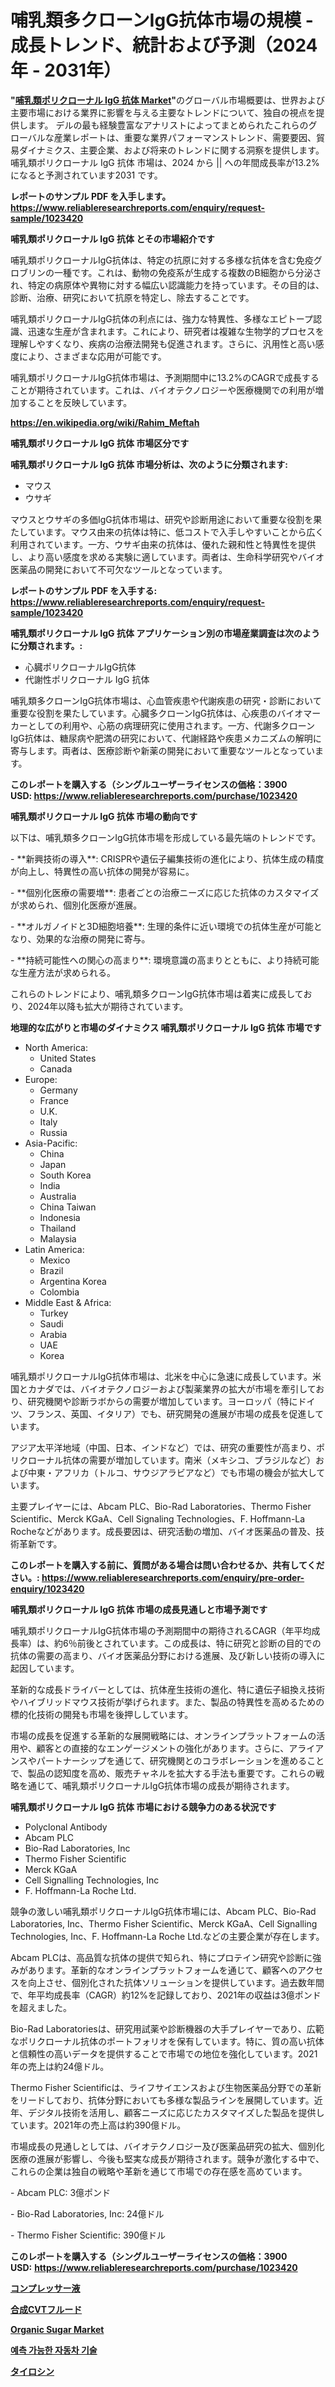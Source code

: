 <p><h1>哺乳類多クローンIgG抗体市場の規模 - 成長トレンド、統計および予測（2024年 - 2031年）</h1></p><p><strong>"<a href="https://www.reliableresearchreports.com/mammalian-polyclonal-igg-antibody-r1023420">哺乳類ポリクローナル IgG 抗体 Market</a>"</strong>のグローバル市場概要は、世界および主要市場における業界に影響を与える主要なトレンドについて、独自の視点を提供します。 デルの最も経験豊富なアナリストによってまとめられたこれらのグローバルな産業レポートは、重要な業界パフォーマンストレンド、需要要因、貿易ダイナミクス、主要企業、および将来のトレンドに関する洞察を提供します。 哺乳類ポリクローナル IgG 抗体 市場は、2024 から || への年間成長率が13.2% になると予測されています2031 です。</p>
<p><strong>レポートのサンプル PDF を入手します。</strong><strong><a href="https://www.reliableresearchreports.com/enquiry/request-sample/1023420">https://www.reliableresearchreports.com/enquiry/request-sample/1023420</a></strong></p>
<p><strong>哺乳類ポリクローナル IgG 抗体 とその市場紹介です</strong></p>
<p><p>哺乳類ポリクローナルIgG抗体は、特定の抗原に対する多様な抗体を含む免疫グロブリンの一種です。これは、動物の免疫系が生成する複数のB細胞から分泌され、特定の病原体や異物に対する幅広い認識能力を持っています。その目的は、診断、治療、研究において抗原を特定し、除去することです。</p><p>哺乳類ポリクローナルIgG抗体の利点には、強力な特異性、多様なエピトープ認識、迅速な生産が含まれます。これにより、研究者は複雑な生物学的プロセスを理解しやすくなり、疾病の治療法開発も促進されます。さらに、汎用性と高い感度により、さまざまな応用が可能です。</p><p>哺乳類ポリクローナルIgG抗体市場は、予測期間中に13.2%のCAGRで成長することが期待されています。これは、バイオテクノロジーや医療機関での利用が増加することを反映しています。</p><a href="https://en.wikipedia.org/wiki/Rahim_Meftah"></a></p>
<p><strong><a href="https://en.wikipedia.org/wiki/Rahim_Meftah">https://en.wikipedia.org/wiki/Rahim_Meftah</a></strong></p>
<p><strong>哺乳類ポリクローナル IgG 抗体&nbsp;市場区分です</strong><strong></strong></p>
<p><strong>哺乳類ポリクローナル IgG 抗体 市場分析は、次のように分類されます:</strong>&nbsp;</p>
<p><ul><li>マウス</li><li>ウサギ</li></ul></p>
<p><p>マウスとウサギの多価IgG抗体市場は、研究や診断用途において重要な役割を果たしています。マウス由来の抗体は特に、低コストで入手しやすいことから広く利用されています。一方、ウサギ由来の抗体は、優れた親和性と特異性を提供し、より高い感度を求める実験に適しています。両者は、生命科学研究やバイオ医薬品の開発において不可欠なツールとなっています。</p></p>
<p><strong>レポートのサンプル PDF を入手する: <a href="https://www.reliableresearchreports.com/enquiry/request-sample/1023420">https://www.reliableresearchreports.com/enquiry/request-sample/1023420</a></strong></p>
<p><strong> 哺乳類ポリクローナル IgG 抗体 アプリケーション別の市場産業調査は次のように分類されます。:</strong></p>
<p><ul><li>心臓ポリクローナルIgG抗体</li><li>代謝性ポリクローナル IgG 抗体</li></ul></p>
<p><p>哺乳類多クローンIgG抗体市場は、心血管疾患や代謝疾患の研究・診断において重要な役割を果たしています。心臓多クローンIgG抗体は、心疾患のバイオマーカーとしての利用や、心筋の病理研究に使用されます。一方、代謝多クローンIgG抗体は、糖尿病や肥満の研究において、代謝経路や疾患メカニズムの解明に寄与します。両者は、医療診断や新薬の開発において重要なツールとなっています。</p></p>
<p><strong>このレポートを購入する（シングルユーザーライセンスの価格：3900 USD:</strong><strong>&nbsp;<a href="https://www.reliableresearchreports.com/purchase/1023420">https://www.reliableresearchreports.com/purchase/1023420</a></strong></p>
<p><strong>哺乳類ポリクローナル IgG 抗体 市場の動向です</strong></p>
<p><p>以下は、哺乳類多クローンIgG抗体市場を形成している最先端のトレンドです。</p><p>- **新興技術の導入**: CRISPRや遺伝子編集技術の進化により、抗体生成の精度が向上し、特異性の高い抗体の開発が容易に。</p><p>- **個別化医療の需要増**: 患者ごとの治療ニーズに応じた抗体のカスタマイズが求められ、個別化医療が進展。</p><p>- **オルガノイドと3D細胞培養**: 生理的条件に近い環境での抗体生産が可能となり、効果的な治療の開発に寄与。</p><p>- **持続可能性への関心の高まり**: 環境意識の高まりとともに、より持続可能な生産方法が求められる。</p><p>これらのトレンドにより、哺乳類多クローンIgG抗体市場は着実に成長しており、2024年以降も拡大が期待されています。</p></p>
<p><strong>地理的な広がりと市場のダイナミクス 哺乳類ポリクローナル IgG 抗体 市場です</strong></p>
<p><ul>
    <li>
        North America:
        <ul>
            <li>United States</li>
            <li>Canada</li>
        </ul>
    </li>
    <li>
        Europe:
        <ul>
            <li>Germany</li>
            <li>France</li>
            <li>U.K.</li>
            <li>Italy</li>
            <li>Russia</li>
        </ul>
    </li>
    <li>
        Asia-Pacific:
        <ul>
            <li>China</li>
            <li>Japan</li>
            <li>South Korea</li>
            <li>India</li>
            <li>Australia</li>
            <li>China Taiwan</li>
            <li>Indonesia</li>
            <li>Thailand</li>
            <li>Malaysia</li>
        </ul>
    </li>
    <li>
        Latin America:
        <ul>
            <li>Mexico</li>
            <li>Brazil</li>
            <li>Argentina Korea</li>
            <li>Colombia</li>
        </ul>
    </li>
    <li>
        Middle East & Africa:
        <ul>
            <li>Turkey</li>
            <li>Saudi</li>
            <li>Arabia</li>
            <li>UAE</li>
            <li>Korea</li>
        </ul>
    </li>
    </ul></p>
<p><p>哺乳類ポリクローナルIgG抗体市場は、北米を中心に急速に成長しています。米国とカナダでは、バイオテクノロジーおよび製薬業界の拡大が市場を牽引しており、研究機関や診断ラボからの需要が増加しています。ヨーロッパ（特にドイツ、フランス、英国、イタリア）でも、研究開発の進展が市場の成長を促進しています。</p><p>アジア太平洋地域（中国、日本、インドなど）では、研究の重要性が高まり、ポリクローナル抗体の需要が増加しています。南米（メキシコ、ブラジルなど）および中東・アフリカ（トルコ、サウジアラビアなど）でも市場の機会が拡大しています。</p><p>主要プレイヤーには、Abcam PLC、Bio-Rad Laboratories、Thermo Fisher Scientific、Merck KGaA、Cell Signaling Technologies、F. Hoffmann-La Rocheなどがあります。成長要因は、研究活動の増加、バイオ医薬品の普及、技術革新です。</p></p>
<p><strong>このレポートを購入する前に、質問がある場合は問い合わせるか、共有してください。:&nbsp;<a href="https://www.reliableresearchreports.com/enquiry/pre-order-enquiry/1023420">https://www.reliableresearchreports.com/enquiry/pre-order-enquiry/1023420</a></strong></p>
<p><strong>哺乳類ポリクローナル IgG 抗体 市場の成長見通しと市場予測です</strong></p>
<p><p>哺乳類ポリクローナルIgG抗体市場の予測期間中の期待されるCAGR（年平均成長率）は、約6％前後とされています。この成長は、特に研究と診断の目的での抗体の需要の高まり、バイオ医薬品分野における進展、及び新しい技術の導入に起因しています。 </p><p>革新的な成長ドライバーとしては、抗体産生技術の進化、特に遺伝子組換え技術やハイブリッドマウス技術が挙げられます。また、製品の特異性を高めるための標的化技術の開発も市場を後押ししています。</p><p>市場の成長を促進する革新的な展開戦略には、オンラインプラットフォームの活用や、顧客との直接的なエンゲージメントの強化があります。さらに、アライアンスやパートナーシップを通じて、研究機関とのコラボレーションを進めることで、製品の認知度を高め、販売チャネルを拡大する手法も重要です。これらの戦略を通じて、哺乳類ポリクローナルIgG抗体市場の成長が期待されます。</p></p>
<p><strong>哺乳類ポリクローナル IgG 抗体 市場における競争力のある状況です</strong></p>
<p><ul><li>Polyclonal Antibody</li><li>Abcam PLC</li><li>Bio-Rad Laboratories, Inc</li><li>Thermo Fisher Scientific</li><li>Merck KGaA</li><li>Cell Signalling Technologies, Inc</li><li>F. Hoffmann-La Roche Ltd.</li></ul></p>
<p><p>競争の激しい哺乳類ポリクローナルIgG抗体市場には、Abcam PLC、Bio-Rad Laboratories, Inc、Thermo Fisher Scientific、Merck KGaA、Cell Signalling Technologies, Inc、F. Hoffmann-La Roche Ltd.などの主要企業が存在します。</p><p>Abcam PLCは、高品質な抗体の提供で知られ、特にプロテイン研究や診断に強みがあります。革新的なオンラインプラットフォームを通じて、顧客へのアクセスを向上させ、個別化された抗体ソリューションを提供しています。過去数年間で、年平均成長率（CAGR）約12%を記録しており、2021年の収益は3億ポンドを超えました。</p><p>Bio-Rad Laboratoriesは、研究用試薬や診断機器の大手プレイヤーであり、広範なポリクローナル抗体のポートフォリオを保有しています。特に、質の高い抗体と信頼性の高いデータを提供することで市場での地位を強化しています。2021年の売上は約24億ドル。</p><p>Thermo Fisher Scientificは、ライフサイエンスおよび生物医薬品分野での革新をリードしており、抗体分野においても多様な製品ラインを展開しています。近年、デジタル技術を活用し、顧客ニーズに応じたカスタマイズした製品を提供しています。2021年の売上高は約390億ドル。</p><p>市場成長の見通しとしては、バイオテクノロジー及び医薬品研究の拡大、個別化医療の進展が影響し、今後も堅実な成長が期待されます。競争が激化する中で、これらの企業は独自の戦略や革新を通じて市場での存在感を高めています。</p><p>- Abcam PLC: 3億ポンド</p><p>- Bio-Rad Laboratories, Inc: 24億ドル</p><p>- Thermo Fisher Scientific: 390億ドル</p></p>
<p><strong>このレポートを購入する（シングルユーザーライセンスの価格：3900 USD:</strong>&nbsp;<strong><a href="https://www.reliableresearchreports.com/purchase/1023420">https://www.reliableresearchreports.com/purchase/1023420</a></strong></p>
<p><strong><p><a href="https://medium.com/@ertg45hg/%E3%82%B0%E3%83%AD%E3%83%BC%E3%83%90%E3%83%AB%E3%82%B3%E3%83%B3%E3%83%97%E3%83%AC%E3%83%83%E3%82%B5%E3%83%BC%E6%B5%81%E4%BD%93%E5%B8%82%E5%A0%B4%E3%81%AE%E5%8C%85%E6%8B%AC%E7%9A%84%E5%88%86%E6%9E%90-%E6%88%90%E9%95%B7%E3%83%88%E3%83%AC%E3%83%B3%E3%83%89%E3%81%A8%E5%B8%82%E5%A0%B4%E4%BA%88%E6%B8%AC-2024%E5%B9%B4-2031%E5%B9%B4-29abe0c153f2">コンプレッサー液</a></p><p><a href="https://medium.com/@ertg45hg/%E6%88%90%E9%95%B7%E3%81%AE%E6%BD%9C%E5%9C%A8%E8%83%BD%E5%8A%9B%E3%82%92%E5%BC%95%E3%81%8D%E5%87%BA%E3%81%99-2024%E5%B9%B4%E3%81%8B%E3%82%892031%E5%B9%B4%E3%81%BE%E3%81%A7%E3%81%AE%E5%90%88%E6%88%90cvt%E3%83%95%E3%83%AB%E3%83%BC%E3%83%89%E5%B8%82%E5%A0%B4%E3%81%AE%E6%88%A6%E7%95%A5%E7%9A%84%E5%88%86%E6%9E%90%E3%81%A8%E4%BA%88%E6%B8%AC-a6bef0c93bd5">合成CVTフルード</a></p><p><a href="https://github.com/prosalinda88/Market-Research-Report-List-6/blob/main/organic-sugar-market.md">Organic Sugar Market</a></p><p><a href="https://medium.com/@trevorkruvalis5678/%EC%98%88%EC%B8%A1-%EC%9E%90%EB%8F%99%EC%B0%A8-%EA%B8%B0%EC%88%A0-%EC%8B%9C%EC%9E%A5-%EC%82%B0%EC%97%85-%ED%99%98%EA%B2%BD-%EC%84%B1%EC%9E%A5-%EA%B6%A4%EC%A0%81-%EB%B0%8F-%EA%B8%80%EB%A1%9C%EB%B2%8C-%EC%8B%9C%EC%9E%A5-699a3283ce16">예측 가능한 자동차 기술</a></p><p><a href="https://github.com/lababdou/Market-Research-Report-List-6/blob/main/1000886316.md">タイロシン</a></p></strong></p>